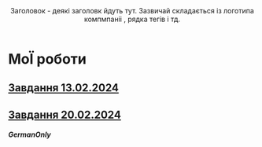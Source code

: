 <!DOCTYPE html>
<html>
<head>
   <meta charset="utf-8">
   <title>Заголовки</title> 
</head>
<body>
  <header>
     Заголовок - деякі заголовк йдуть тут.
     Зазвичай складається із логотипа
     компмпаніі , рядка тегів і тд.
  </header>
  <h1>МоЇ роботи</h1>
  <section>
   <a href="Z13022024.html"> <h2> Завдання 13.02.2024 </h2></a>
   <a href="Z20022024.html"> <h2> Завдання 20.02.2024 </h2></a>
  </section>
  <footer>
     <h5>GermanOnly</h5>
  </footer>
</body>
</html>
  

